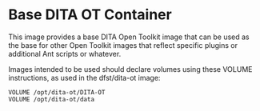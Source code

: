 Base DITA OT Container
================================

This image provides a base DITA Open Toolkit
image that can be used as the base for other
Open Toolkit images that reflect specific plugins
or additional Ant scripts or whatever.

Images intended to be used should declare volumes
using these VOLUME instructions, as used in the
dfst/dita-ot image:

~~~~
VOLUME /opt/dita-ot/DITA-OT
VOLUME /opt/dita-ot/data
~~~~
 